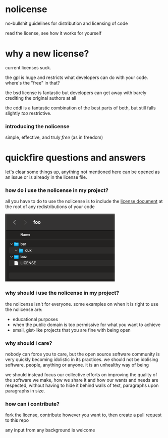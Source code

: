 # nolicense

no-bullshit guidelines for distribution and licensing of code

read the license, see how it works for yourself

# why a new license?

current licenses suck.

the gpl is huge and restricts what developers can do with your code. where's the "free" in that?

the bsd license is fantastic but developers can get away with barely crediting the original authors at all

the cddl is a fantastic combination of the best parts of both, but still falls slightly *too* restrictive.

### introducing the nolicense

simple, effective, and truly *free* (as in freedom)

# quickfire questions and answers

let's clear some things up, anything not mentioned here can be opened as an issue or is already in the license file.

### how do i use the nolicense in my project?

all you have to do to use the nolicense is to include the [license document](LICENSE) at the root of any redistributions of your code

![](distribution.png)

### why should i use the nolicense in my project?

the nolicense isn't for everyone. some examples on when it is right to use the nolicense are:

- educational purposes
- when the public domain is too permissive for what you want to achieve
- small, gist-like projects that you are fine with being open

### why should i care?

nobody can force you to care, but the open source software community is very quickly becoming idolistic in its practices. we should not be idolising software, people, anything or anyone. it is an unhealthy way of being

we should instead focus our collective efforts on improving the quality of the software we make, how we share it and how our wants and needs are respected, without having to hide it behind walls of text, paragraphs upon paragraphs in size.

### how can i contribute?

fork the license, contribute however you want to, then create a pull request to this repo

any input from any background is welcome

